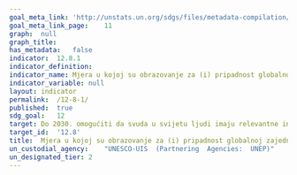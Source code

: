 ```yaml
---
goal_meta_link:	'http://unstats.un.org/sdgs/files/metadata-compilation/Metadata-Goal-12.pdf'
goal_meta_link_page:	11
graph:	null
graph_title:	
has_metadata:	false
indicator:	12.8.1
indicator_definition:	
indicator_name:	Mjera u kojoj su obrazovanje za (i) pripadnost globalnoj zajednici i (ii) održivi razvoj uključeni u (a) nacionalne obrazovne politike; (b) kurikulume; (c) obrazovanje učitelja; i (d) ocjenjivanje učenika
indicator_variable:	null
layout:	indicator
permalink:	/12-8-1/
published:	true  
sdg_goal:	12
target:	Do 2030. omogućiti da svuda u svijetu ljudi imaju relevantne informacije i svijest o održivom razvoju i načinu života u skladu s prirodom
target_id:	'12.8'
title:	Mjera u kojoj su obrazovanje za (i) pripadnost globalnoj zajednici i (ii) održivi razvoj uključeni u (a) nacionalne obrazovne politike; (b) kurikulume; (c) obrazovanje učitelja; i (d) ocjenjivanje učenika
un_custodial_agency:	"UNESCO-UIS  (Partnering  Agencies:  UNEP)"
un_designated_tier:	2
---
```

